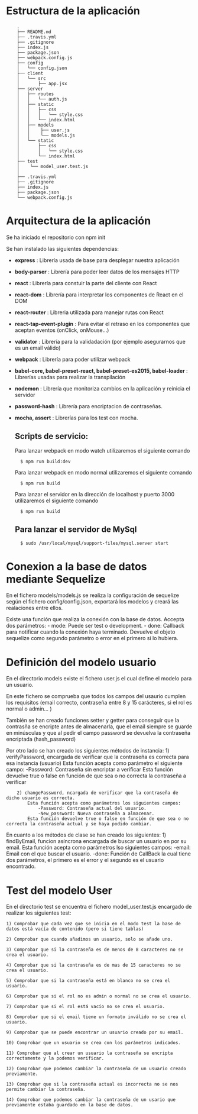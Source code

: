 Estructura de la aplicación
===========================

		.
		├── README.md
		├── .travis.yml
		├── .gitignore
		├── index.js
		├── package.json
		├── webpack.config.js
		├── config
		│	└── config.json
		├── client
		│   └── src
		│       ├── app.jsx
		├── server
		│   ├── routes
		│   │   └── auth.js
		│   ├── static
		│   │   ├── css
		│   │   │   └── style.css
		│   │   └── index.html
		│   ├── models
		│   │    ├── user.js
		│   │    └── models.js
		│   └── static
		│       ├── css
		│       │   └── style.css
		│       └── index.html
		├── test
		│    └── model_user.test.js
		│
		├── .travis.yml
		├── .gitignore
		├── index.js
		├── package.json
		└── webpack.config.js



Arquitectura de la aplicación
=============================

Se ha iniciado el repositorio con npm init

Se han instalado las siguientes dependencias:
* __express__ : Librería usada de base para desplegar nuestra aplicación
* __body-parser__ : Librería para poder leer datos de los mensajes HTTP
* __react__ : Librería para constuir la parte del cliente con React
* __react-dom__ : Librería para interpretar los componentes de React en el DOM
* __react-router__ : Libreria utilizada para manejar rutas con React
* __react-tap-event-plugin__ : Para evitar el retraso en los componentes que aceptan eventos (onClick, onMouse...)
* __validator__ : Librería para la validadación (por ejemplo asegurarnos que es un email válido)
* __webpack__ : Librería para poder utilizar webpack
* __babel-core, babel-preset-react, babel-preset-es2015, babel-loader__ : Librerías usadas para realizar la transpilación
* __nodemon__ : Librería que monitoriza cambios en la aplicación y reinicia el servidor
* __password-hash__ : Librería para encriptacion de contraseñas. 
* __mocha, assert__ : Librerías para los test con mocha.


	Scripts de servicio:
	--------------------
	
	Para lanzar webpack en modo watch utilizaremos el siguiente comando
	
		$ npm run build:dev
	
	Para lanzar webpack en modo normal utilizaremos el siguiente comando
	
		$ npm run build
	
	Para lanzar el servidor en la dirección de localhost y puerto 3000 utilizaremos el siguiente comando
	
		$ npm run build

	Para lanzar el servidor de MySql
	--------------------------------

		$ sudo /usr/local/mysql/support-files/mysql.server start


Conexion a la base de datos mediante Sequelize
==============================================

En el fichero models/models.js se realiza la configuración de sequelize según el fichero config/config.json, exportará los modelos y creará las realaciones entre ellos.

Existe una función que realiza la conexión con la base de datos. 
	Accepta dos parámetros:
		- mode: Puede ser test o development.
		- done: Callback para notificar cuando la conexión haya terminado. Devuelve el objeto sequelize como segundo parámetro o error en el primero si lo hubiera.



Definición del modelo usuario
=======================================

En el directorio models existe el fichero user.js el cual define el modelo para un usuario.

En este fichero se comprueba que todos los campos del usaurio cumplen los requisitos (email correcto, contraseña entre 8 y 15 carácteres, si el rol es normal o admin... )

También se han creado funciones setter y getter para conseguir que la contrasña se encripte antes de almacenarla, que el email siempre se guarde en minúsculas y que al pedir el campo password se devuelva la contraseña encriptada (hash_password)

Por otro lado se han creado los siguientes métodos de instancia:
		1) verifyPassword, encargada de verificar que la contraseña es correcta para esa instancia (usuario)
			Esta función acepta como parámetro el siguiente campo:
				-Password: Contraseña sin encriptar a verificar
			Esta función devuelve true o false en función de que sea o no correcta la contraseña a verificar

		2) changePassword, ncargada de verificar que la contraseña de dicho usuario es correcta.
			Esta función acepta como parámetros los siguientes campos:
				-Password: Contraseña actual del usuario.
				-New_password: Nueva contraseña a almacenar.
			Esta función devuelve true o false en función de que sea o no correcta la contraseña actual y se haya podido cambiar.

En cuanto a los métodos de clase se han creado los siguientes:
		1) findByEmail, funcion asíncrona encargada de buscar un usuario en por su email.
			Esta función acepta como parámetros lso siguientes campos:
				-email: Email con el que buscar el usuario.
				-done: Función de CallBack la cual tiene dos parámetros, el primero es el error y el segundo es el usuario encontrado.



Test del modelo User
====================

En el directorio test se encuentra el fichero model_user.test.js encargado de realizar los siguientes test:
	
	1) Comprobar que cada vez que se inicia en el modo test la base de datos está vacía de contenido (pero si tiene tablas)

	2) Comprobar que cuando añadimos un usuario, solo se añade uno.

	3) Comprobar que si la contraseña es de menos de 8 caracteres no se crea el usuario.

	4) Comprobar que si la contraseña es de mas de 15 caracteres no se crea el usuario.

	5) Comprobar que si la contraseña está en blanco no se crea el usuario.

	6) Comprobar que si el rol no es admin o normal no se crea el usuario.

	7) Comprobar que si el rol está vacío no se crea el usuario.

	8) Comprobar que si el email tiene un formato inválido no se crea el usuario.

	9) Comprobar que se puede encontrar un usuario creado por su email.

	10) Comprobar que un usuario se crea con los parámetros indicados.

	11) Comprobar que al crear un usuario la contraseña se encripta correctamente y la podemos verificar.

	12) Comprobar que podemos cambiar la contraseña de un usuario creado previamente.

	13) Comprobar que si la contraseña actual es incorrecta no se nos permite cambiar la contraseña.

	14) Comprobar que podemos cambiar la contraseña de un usario que previamente estaba guardado en la base de datos.
	
